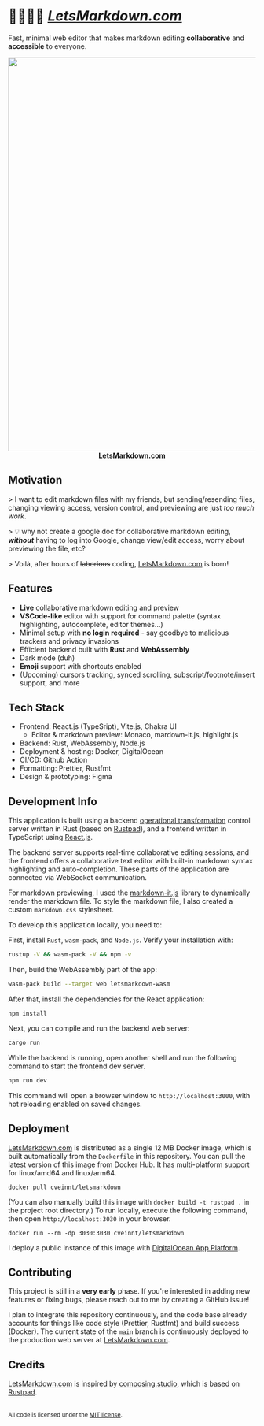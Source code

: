 # 👨‍💻👩‍💻 [_LetsMarkdown.com_](https://LetsMarkdown.com/)

Fast, minimal web editor that makes markdown editing **collaborative** and
**accessible** to everyone.

<p align="center">
<a href="https://LetsMarkdown.com/">
<img src="./public/static/lmd_demo.gif" width="800"><br>
<strong>LetsMarkdown.com</strong>
</a>
</p>

## Motivation

\> I want to edit markdown files with my friends, but sending/resending files,
changing viewing access, version control, and previewing are just _too much
work_.

\> 💡 why not create a google doc for collaborative markdown editing,
**_without_** having to log into Google, change view/edit access, worry about
previewing the file, etc?

\> Voilà, after hours of <del>laborious</del> coding,
[LetsMarkdown.com](https://LetsMarkdown.com/) is born!

## Features

- **Live** collaborative markdown editing and preview
- **VSCode-like** editor with support for command palette (syntax highlighting,
  autocomplete, editor themes...)
- Minimal setup with **no login required** - say goodbye to malicious trackers
  and privacy invasions
- Efficient backend built with **Rust** and **WebAssembly**
- Dark mode (duh)
- **Emoji** support with shortcuts enabled
- (Upcoming) cursors tracking, synced scrolling, subscript/footnote/insert
  support, and more

## Tech Stack

- Frontend: React.js (TypeSript), Vite.js, Chakra UI
  - Editor & markdown preview: Monaco, mardown-it.js, highlight.js
- Backend: Rust, WebAssembly, Node.js
- Deployment & hosting: Docker, DigitalOcean
- CI/CD: Github Action
- Formatting: Prettier, Rustfmt
- Design & prototyping: Figma

## Development Info

This application is built using a backend
[operational transformation](https://docs.rs/operational-transform/latest/operational_transform/)
control server written in Rust (based on
[Rustpad](https://github.com/ekzhang/rustpad)), and a frontend written in
TypeScript using [React.js](https://reactjs.org/).

The backend server supports real-time collaborative editing sessions, and the
frontend offers a collaborative text editor with built-in markdown syntax
highlighting and auto-completion. These parts of the application are connected
via WebSocket communication.

For markdown previewing, I used the
[markdown-it.js](https://markdown-it.github.io/) library to dynamically render
the markdown file. To style the markdown file, I also created a custom
`markdown.css` stylesheet.

To develop this application locally, you need to:

First, install `Rust`, `wasm-pack`, and `Node.js`. Verify your installation
with:

```bash
rustup -V && wasm-pack -V && npm -v
```

Then, build the WebAssembly part of the app:

```bash
wasm-pack build --target web letsmarkdown-wasm
```

After that, install the dependencies for the React application:

```
npm install
```

Next, you can compile and run the backend web server:

```bash
cargo run
```

While the backend is running, open another shell and run the following command
to start the frontend dev server.

```bash
npm run dev
```

This command will open a browser window to `http://localhost:3000`, with hot
reloading enabled on saved changes.

## Deployment

[LetsMarkdown.com](https://LetsMarkdown.com/) is distributed as a single 12 MB
Docker image, which is built automatically from the `Dockerfile` in this
repository. You can pull the latest version of this image from Docker Hub. It
has multi-platform support for linux/amd64 and linux/arm64.

```
docker pull cveinnt/letsmarkdown
```

(You can also manually build this image with `docker build -t rustpad .` in the
project root directory.) To run locally, execute the following command, then
open `http://localhost:3030` in your browser.

```
docker run --rm -dp 3030:3030 cveinnt/letsmarkdown
```

I deploy a public instance of this image with
[DigitalOcean App Platform](https://www.digitalocean.com/products/app-platform/).

## Contributing

This project is still in a **very early** phase. If you're interested in adding
new features or fixing bugs, please reach out to me by creating a GitHub issue!

I plan to integrate this repository continuously, and the code base already
accounts for things like code style (Prettier, Rustfmt) and build success
(Docker). The current state of the `main` branch is continuously deployed to the
production web server at [LetsMarkdown.com](https://LetsMarkdown.com/).

## Credits

[LetsMarkdown.com](https://LetsMarkdown.com/) is inspired by
[composing.studio](https://composing.studio/), which is based on
[Rustpad](https://github.com/ekzhang/rustpad).

<br>

<sup>
All code is licensed under the <a href="LICENSE">MIT license</a>.
</sup>
